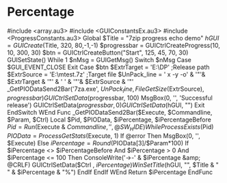 # Percentage
#include &lt;array.au3> #include &lt;GUIConstantsEx.au3> #include &lt;ProgressConstants.au3>  Global $Title = "7zip progress echo demo" $hGUI = GUICreate($Title, 320, 80,-1,-1) $progressbar = GUICtrlCreateProgress(10, 10, 300, 30) $btn = GUICtrlCreateButton("Start", 125, 45, 70, 30)    GUISetState()  While 1     $nMsg = GUIGetMsg()     Switch $nMsg         Case $GUI_EVENT_CLOSE             Exit         Case $btn             $ExtrTarget = 'E:\DP'                  ;Release path                                                             $ExtrSource = 'E:\mtest.7z'            ;Target file                                                            $UnPack_line = ' x -y -o' &amp; '"'&amp; $ExtrTarget &amp; '"' &amp; ' ' &amp; '"'&amp; $ExtrSource &amp; '"'             _GetPIODataSend2Bar('7za.exe', $UnPack_line, FileGetSize($ExtrSource), $progressbar)             GUICtrlSetData($progressbar, 100)             MsgBox(0, '', 'Successful release')             GUICtrlSetData($progressbar, 0)             GUICtrlSetData($hGUI, "")             Exit     EndSwitch WEnd  Func _GetPIODataSend2Bar($Execute, $Commandline, $Param, $Ctrl)     Local $Pid, $PIOData, $iPercentage, $iPercentageBefore     $Pid = Run ($Execute &amp; $Commandline, '', @SW_HIDE)     While ProcessExists($Pid)         $PIOData = ProcessGetStats($Execute, 1)         If @error Then             MsgBox(0, '', $Execute)         Else             $iPercentage = Round($PIOData[3]/$Param*100)             If $iPercentage &lt;> $iPercentageBefore And $iPercentage > 0 And $iPercentage &lt;= 100 Then                ConsoleWrite('->-' &amp; $iPercentage &amp; @CRLF)                GUICtrlSetData($Ctrl , $iPercentage)                WinSetTitle($hGUI, "", $Title &amp; " " &amp; $iPercentage &amp; "%")             EndIf         EndIf     WEnd     Return $iPercentage EndFunc
